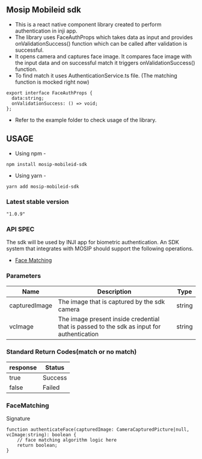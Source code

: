 ## Mosip Mobileid sdk
- This is a react native component library created to perform authentication in inji app.  
- The library uses FaceAuthProps which takes data as input and provides onValidationSuccess() function which can be called after validation is successful.  
- It opens camera and captures face image. It compares face image with the input data and on successful match it triggers onValidationSuccess() function.
- To find match it uses AuthenticationService.ts file. (The matching function is mocked right now) 
```
export interface FaceAuthProps {
  data:string;
  onValidationSuccess: () => void;
};
```
- Refer to the example folder to check usage of the library.

## USAGE
- Using npm -
```
npm install mosip-mobileid-sdk
```
- Using yarn -
```
yarn add mosip-mobileid-sdk
```

### Latest stable version
```
"1.0.9"
```

### API SPEC
The sdk will be used by INJI app for biometric authentication. An SDK system that integrates with MOSIP should support the following operations. 
* [Face Matching](#FaceMatching)

### Parameters
Name | Description | Type
-----|-------------|--------------
capturedImage | The image that is captured by the sdk camera | string
vcImage | The image present inside credential that is passed to the sdk as input for authentication | string

### Standard Return Codes(match or no match)
response | Status
-----|---------
true | Success
false | Failed

### FaceMatching
Signature 
```
function authenticateFace(capturedImage: CameraCapturedPicture|null, vcImage:string): boolean {
    // face matching algorithm logic here
    return boolean;
}
```
